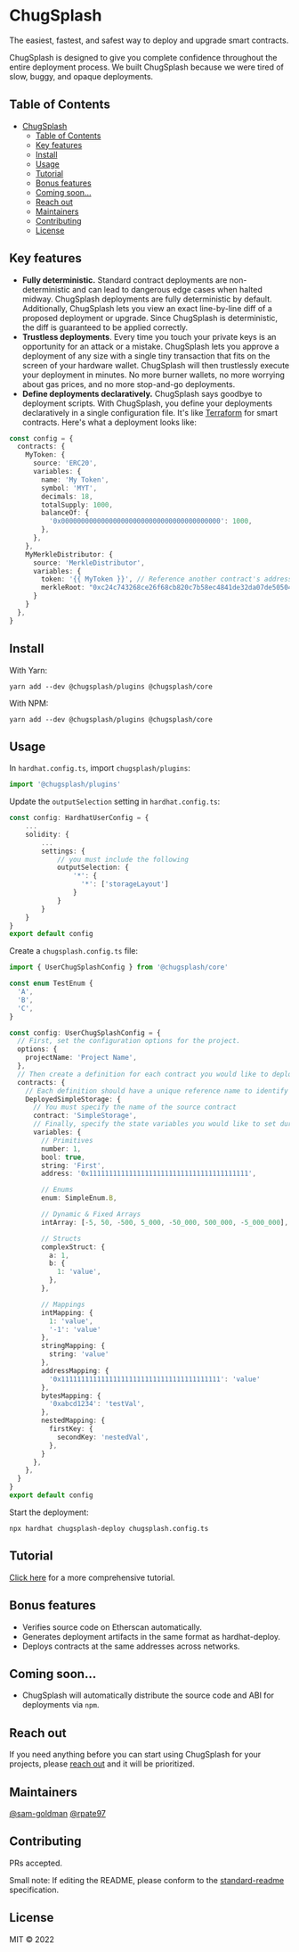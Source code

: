 # ChugSplash

The easiest, fastest, and safest way to deploy and upgrade smart contracts.

ChugSplash is designed to give you complete confidence throughout the entire deployment process. We built ChugSplash because we were tired of slow, buggy, and opaque deployments.

## Table of Contents

- [ChugSplash](#chugsplash)
  - [Table of Contents](#table-of-contents)
  - [Key features](#key-features)
  - [Install](#install)
  - [Usage](#usage)
  - [Tutorial](#tutorial)
  - [Bonus features](#bonus-features)
  - [Coming soon...](#coming-soon)
  - [Reach out](#reach-out)
  - [Maintainers](#maintainers)
  - [Contributing](#contributing)
  - [License](#license)

## Key features

* **Fully deterministic.** Standard contract deployments are non-deterministic and can lead to dangerous edge cases when halted midway. ChugSplash deployments are fully deterministic by default. Additionally, ChugSplash lets you view an exact line-by-line diff of a proposed deployment or upgrade. Since ChugSplash is deterministic, the diff is guaranteed to be applied correctly.
* **Trustless deployments**. Every time you touch your private keys is an opportunity for an attack or a mistake. ChugSplash lets you approve a deployment of any size with a single tiny transaction that fits on the screen of your hardware wallet. ChugSplash will then trustlessly execute your deployment in minutes. No more burner wallets, no more worrying about gas prices, and no more stop-and-go deployments.
* **Define deployments declaratively.** ChugSplash says goodbye to deployment scripts. With ChugSplash, you define your deployments declaratively in a single configuration file. It's like [Terraform](https://www.terraform.io/) for smart contracts. Here's what a deployment looks like:

```ts
const config = {
  contracts: {
    MyToken: {
      source: 'ERC20',
      variables: {
        name: 'My Token',
        symbol: 'MYT',
        decimals: 18,
        totalSupply: 1000,
        balanceOf: {
          '0x0000000000000000000000000000000000000000': 1000,
        },
      },
    },
    MyMerkleDistributor: {
      source: 'MerkleDistributor',
      variables: {
        token: '{{ MyToken }}', // Reference another contract's address. No keeping track of contract dependencies!
        merkleRoot: "0xc24c743268ce26f68cb820c7b58ec4841de32da07de505049b09405e0372cc41"
      }
    }
  },
}
```

## Install

With Yarn:
```
yarn add --dev @chugsplash/plugins @chugsplash/core
```

With NPM:
```
yarn add --dev @chugsplash/plugins @chugsplash/core
```

## Usage

In `hardhat.config.ts`, import `chugsplash/plugins`:
```ts
import '@chugsplash/plugins'
```

Update the `outputSelection` setting in `hardhat.config.ts`:
```ts
const config: HardhatUserConfig = {
    ...
    solidity: {
        ...
        settings: {
            // you must include the following
            outputSelection: {
                '*': {
                  '*': ['storageLayout']
                }
            }
        }
    }
}
export default config
```

Create a `chugsplash.config.ts` file:
```ts
import { UserChugSplashConfig } from '@chugsplash/core'

const enum TestEnum {
  'A',
  'B',
  'C',
}

const config: UserChugSplashConfig = {
  // First, set the configuration options for the project.
  options: {
    projectName: 'Project Name',
  },
  // Then create a definition for each contract you would like to deploy
  contracts: {
    // Each definition should have a unique reference name to identify it after deployment
    DeployedSimpleStorage: {
      // You must specify the name of the source contract
      contract: 'SimpleStorage',
      // Finally, specify the state variables you would like to set during the deployment and their values
      variables: {
        // Primitives
        number: 1,
        bool: true,
        string: 'First',
        address: '0x1111111111111111111111111111111111111111',

        // Enums
        enum: SimpleEnum.B,

        // Dynamic & Fixed Arrays
        intArray: [-5, 50, -500, 5_000, -50_000, 500_000, -5_000_000],

        // Structs
        complexStruct: {
          a: 1,
          b: {
            1: 'value',
          },
        },

        // Mappings
        intMapping: {
          1: 'value',
          '-1': 'value'
        },
        stringMapping: {
          string: 'value'
        },
        addressMapping: {
          '0x1111111111111111111111111111111111111111': 'value'
        },
        bytesMapping: {
          '0xabcd1234': 'testVal',
        },
        nestedMapping: {
          firstKey: {
            secondKey: 'nestedVal',
          },
        }
      },
    },
  }
}
export default config
```

Start the deployment:
```
npx hardhat chugsplash-deploy chugsplash.config.ts
```

## Tutorial

[Click here](https://github.com/chugsplash/chugsplash/blob/develop/packages/plugins/README.md) for a more comprehensive tutorial.

## Bonus features
* Verifies source code on Etherscan automatically.
* Generates deployment artifacts in the same format as hardhat-deploy.
* Deploys contracts at the same addresses across networks.

## Coming soon...
* ChugSplash will automatically distribute the source code and ABI for deployments via `npm`.

## Reach out

If you need anything before you can start using ChugSplash for your projects, please [reach out](https://discord.com/channels/1053048300565188729/1053048301143986219) and it will be prioritized.

## Maintainers

[@sam-goldman](https://github.com/sam-goldman)
[@rpate97](https://github.com/RPate97)

## Contributing

PRs accepted.

Small note: If editing the README, please conform to the [standard-readme](https://github.com/RichardLitt/standard-readme) specification.

## License

MIT © 2022
